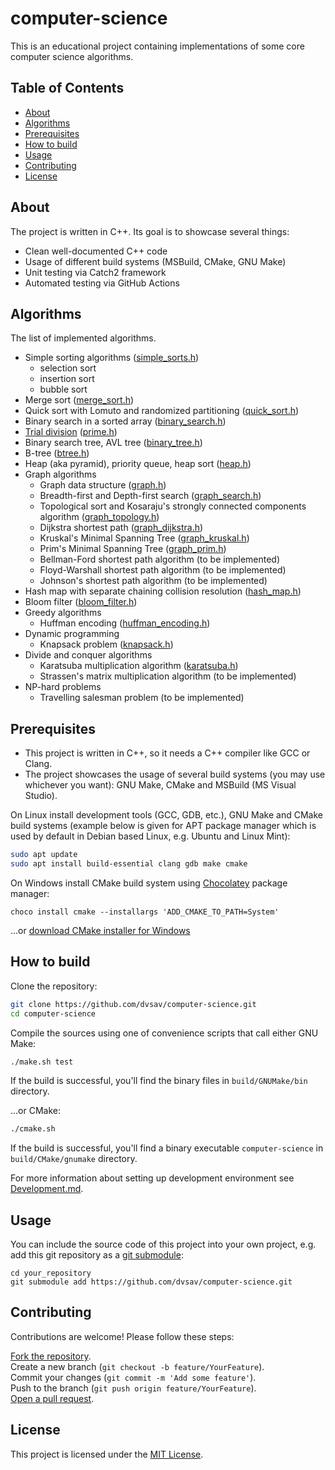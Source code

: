 # computer-science

This is an educational project containing implementations of some core computer science algorithms.

## Table of Contents

- [About](#about)
- [Algorithms](#algorithms)
- [Prerequisites](#prerequisites)
- [How to build](#how-to-build)
- [Usage](#usage)
- [Contributing](#contributing)
- [License](#license)

## About

The project is written in C++. Its goal is to showcase several things:
- Clean well-documented C++ code
- Usage of different build systems (MSBuild, CMake, GNU Make)
- Unit testing via Catch2 framework
- Automated testing via GitHub Actions

## Algorithms

The list of implemented algorithms.
- Simple sorting algorithms ([simple_sorts.h](src/simple_sorts.h))
  - selection sort
  - insertion sort
  - bubble sort
- Merge sort ([merge_sort.h](src/merge_sort.h))
- Quick sort with Lomuto and randomized partitioning ([quick_sort.h](src/quick_sort.h))
- Binary search in a sorted array ([binary_search.h](src/binary_search.h))
- [Trial division](https://en.wikipedia.org/wiki/Trial_division) ([prime.h](src/prime.h))
- Binary search tree, AVL tree ([binary_tree.h](src/binary_tree.h))
- B-tree ([btree.h](src/btree.h))
- Heap (aka pyramid), priority queue, heap sort ([heap.h](src/heap.h))
- Graph algorithms
  - Graph data structure ([graph.h](src/graph.h))
  - Breadth-first and Depth-first search ([graph_search.h](src/graph_search.h))
  - Topological sort and Kosaraju's strongly connected components algorithm ([graph_topology.h](src/graph_topology.h))
  - Dijkstra shortest path ([graph_dijkstra.h](src/graph_dijkstra.h))
  - Kruskal's Minimal Spanning Tree ([graph_kruskal.h](src/graph_kruskal.h))
  - Prim's Minimal Spanning Tree ([graph_prim.h](src/graph_prim.h))
  - Bellman-Ford shortest path algorithm (to be implemented)
  - Floyd-Warshall shortest path algorithm (to be implemented)
  - Johnson's shortest path algorithm (to be implemented)
- Hash map with separate chaining collision resolution ([hash_map.h](src/hash_map.h))
- Bloom filter ([bloom_filter.h](src/bloom_filter.h))
- Greedy algorithms
  - Huffman encoding ([huffman_encoding.h](src/huffman_encoding.h))
- Dynamic programming
  - Knapsack problem ([knapsack.h](src/knapsack.h))
- Divide and conquer algorithms
  - Karatsuba multiplication algorithm ([karatsuba.h](src/karatsuba.h))
  - Strassen's matrix multiplication algorithm (to be implemented)
- NP-hard problems
  - Travelling salesman problem (to be implemented)

## Prerequisites

- This project is written in C++, so it needs a C++ compiler like GCC or Clang.
- The project showcases the usage of several build systems (you may use whichever you want): GNU Make, CMake and MSBuild (MS Visual Studio).

On Linux install development tools (GCC, GDB, etc.), GNU Make and CMake build systems (example below is given for APT package manager which is used by default in Debian based Linux, e.g. Ubuntu and Linux Mint):

```bash
sudo apt update
sudo apt install build-essential clang gdb make cmake
```

On Windows install CMake build system using [Chocolatey](https://chocolatey.org/) package manager:
```
choco install cmake --installargs 'ADD_CMAKE_TO_PATH=System'
```
...or [download CMake installer for Windows](https://cmake.org/download/)

## How to build

Clone the repository:

```bash
git clone https://github.com/dvsav/computer-science.git
cd computer-science
```

Compile the sources using one of convenience scripts that call either GNU Make:

```bash
./make.sh test
```
If the build is successful, you'll find the binary files in `build/GNUMake/bin` directory.

...or CMake:

```bash
./cmake.sh
```
If the build is successful, you'll find a binary executable `computer-science` in `build/CMake/gnumake` directory.  

For more information about setting up development environment see [Development.md](docs/Development.md).

## Usage

You can include the source code of this project into your own project, e.g. add this git repository as a [git submodule](https://git-scm.com/book/en/v2/Git-Tools-Submodules):
```
cd your_repository
git submodule add https://github.com/dvsav/computer-science.git
```

## Contributing

Contributions are welcome! Please follow these steps:

[Fork the repository](https://docs.github.com/en/pull-requests/collaborating-with-pull-requests/working-with-forks/fork-a-repo).  
Create a new branch (`git checkout -b feature/YourFeature`).  
Commit your changes (`git commit -m 'Add some feature'`).  
Push to the branch (`git push origin feature/YourFeature`).  
[Open a pull request](https://docs.github.com/en/pull-requests/collaborating-with-pull-requests/proposing-changes-to-your-work-with-pull-requests/creating-a-pull-request).

## License

This project is licensed under the [MIT License](LICENSE).
